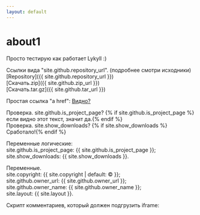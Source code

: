 ```yaml
---
layout: default
---
```


# about1
Просто тестирую как работает Lykyll :)  

Ссылки вида "site.github.repository_url". (подробнее смотри исходники)  
[Repository]({{ site.github.repository_url }})  
[Скачать.zip]({{ site.github.zip_url }})  
[Скачать.tar.gz]({{ site.github.tar_url }})  

Простая ссылка "a href": <a href="#">Видно?</a>  

Проверка. site.github.is_project_page? 
{% if site.github.is_project_page %}если видно этот текст, значит да.{% endif %}  
Проверка. site.show_downloads? 
{% if site.show_downloads %}Сработало!{% endif %}  

Переменные логические:  
site.github.is_project_page: {{ site.github.is_project_page }};  
site.show_downloads: {{ site.show_downloads }}.  

Переменные.  
site.copyright: {{ site.copyright | default: © }};  
site.github.owner_url: {{ site.github.owner_url }};  
site.github.owner_name: {{ site.github.owner_name }};  
site.layout: {{ site.layout }}.  

Скрипт комментариев, который должен подгрузить iframe:  

<script async src="https://comments.app/js/widget.js?2" data-comments-app-website="zuRUPyyL" data-limit="5"></script>
